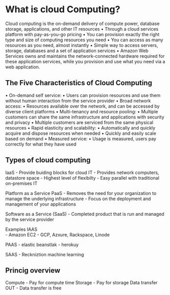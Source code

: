 # What is cloud Computing?

Cloud computing is the on-demand delivery of compute power, database storage,
applications, and other IT resources
• Through a cloud services platform with pay-as-you-go pricing
• You can provision exactly the right type and size of computing resources you
need
• You can access as many resources as you need, almost instantly
• Simple way to access servers, storage, databases and a set of application services
• Amazon Web Services owns and maintains the network-connected hardware
required for these application services, while you provision and use what you need
via a web application.

## The Five Characteristics of Cloud Computing


• On-demand self service:
    • Users can provision resources and use them without human interaction from the service provider
• Broad network access:
    • Resources available over the network, and can be accessed by diverse client platforms
• Multi-tenancy and resource pooling:
    • Multiple customers can share the same infrastructure and applications with security and privacy
    • Multiple customers are serviced from the same physical resources
• Rapid elasticity and scalability:
    • Automatically and quickly acquire and dispose resources when needed
    • Quickly and easily scale based on demand
• Measured service:
    • Usage is measured, users pay correctly for what they have used

## Types of cloud computing

IaaS 
    - Provide buiding blocks for cloud IT
    - Provides network computers, datastore space
    - Highest level of flexibilty
    - Easy parallel with traditional on-premises IT

Platform as a Service PaaS
    - Removes the need for your organization to manage the underlying infrastructure
    - Focus on the deployment and management of your applications

Software as a Service (SaaS)
    - Completed product that is run and managed by the service provider


Examples
IAAS   
    - Amazon EC2
    - GCP, Azxure, Rackspace, Linode

PAAS
    - elastic beanstlak
    - herokuy

SAAS 
    - Reckniztion machine learning


## Princig overview

Compute 
    - Pay for compute time
Storage 
    - Pay for storage 
Data transfer OUT
    - Data transfer is free